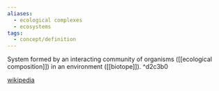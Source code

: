 ```yaml
---
aliases:
  - ecological complexes
  - ecosystems
tags:
  - concept/definition
---
```

System formed by an interacting community of organisms ([[ecological composition]]) in an environment ([[biotope]]). ^d2c3b0

[wikipedia](https://fr.wikipedia.org/wiki/%C3%89cosyst%C3%A8me)